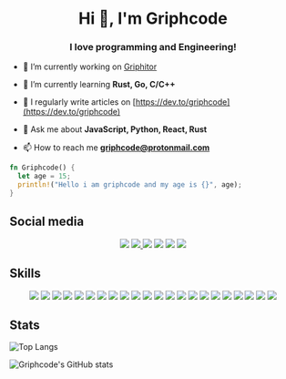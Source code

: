 <h1 align="center">Hi 👋, I'm Griphcode</h1>
<h3 align="center">I love programming and Engineering!</h3>

- 🔭 I’m currently working on [Griphitor](https://github.com/Griphitor/Griphitor)

- 🌱 I’m currently learning **Rust, Go, C/C++**

- 📝 I regularly write articles on [https://dev.to/griphcode](https://dev.to/griphcode)

- 💬 Ask me about **JavaScript, Python, React, Rust**

- 📫 How to reach me **griphcode@protonmail.com**


```rs
fn Griphcode() {
  let age = 15;
  println!("Hello i am griphcode and my age is {}", age);
}
```

## Social media
<div align="center">
<a href="https://stackoverflow.com/users/16465668/griphcode"><img src="https://img.shields.io/badge/Stack_Overflow-FE7A16?style=for-the-badge&logo=stack-overflow&logoColor=white" /></a>
<a href="https://twitter.com/griphcode"><img src="https://img.shields.io/badge/Twitter-1DA1F2?style=for-the-badge&logo=twitter&logoColor=white" />
<a href="https://www.youtube.com/channel/UCeN8RPt-v8GQ04rLVSF5DzA"><img src="https://img.shields.io/badge/YouTube-FF0000?style=for-the-badge&logo=youtube&logoColor=white" /></a>
<a href="https://www.linkedin.com/in/griphcode-dev-52030422a/"><img src="https://img.shields.io/badge/LinkedIn-0077B5?style=for-the-badge&logo=linkedin&logoColor=white" /></a>
<a href="https://dev.to/griphcode"><img src="https://img.shields.io/badge/dev.to-0A0A0A?style=for-the-badge&logo=devdotto&logoColor=white" /></a>
<a href="https://discord.gg/nc4vztQ9ye"><img src="https://img.shields.io/badge/Discord-5865F2?style=for-the-badge&logo=discord&logoColor=white" href="https://discord.gg/nc4vztQ9ye" /></a>
</div>

 ##  Skills
<div align="center">
<img src="https://img.shields.io/badge/Java-ED8B00?style=for-the-badge&logo=java&logoColor=white">
<img src="https://img.shields.io/badge/Python-FFFFFF?style=for-the-badge&logo=python&logoColor=blue">
<img src="https://img.shields.io/badge/Rust-00ADD8?style=for-the-badge&logo=rust&logoColor=white">
<img src="https://img.shields.io/badge/php-%23777BB4.svg?style=for-the-badge&logo=php&logoColor=white">
<img src="https://img.shields.io/badge/Shell_Script-121011?style=for-the-badge&logo=gnu-bash&logoColor=white">
<img src="https://img.shields.io/badge/Git-F05032?style=for-the-badge&logo=git&logoColor=white">
<img src="https://img.shields.io/badge/Docker-FFFFFF?style=for-the-badge&logo=docker&logoColor=blue">
<img src="https://img.shields.io/badge/JavaScript-323330?style=for-the-badge&logo=javascript&logoColor=F7DF1E">
<img src="https://img.shields.io/badge/vuejs-%2335495e.svg?style=for-the-badge&logo=vuedotjs&logoColor=%234FC08D">
<img src="https://img.shields.io/badge/Electron-2B2E3A?style=for-the-badge&logo=electron&logoColor=9FEAF9">
<img src="https://img.shields.io/badge/Node.js-339933?style=for-the-badge&logo=nodedotjs&logoColor=white">
<img src="https://img.shields.io/badge/TypeScript-007ACC?style=for-the-badge&logo=typescript&logoColor=white">
<img src="https://img.shields.io/badge/WebAssembly-654FF0?style=for-the-badge&logo=WebAssembly&logoColor=white">
<img src="https://img.shields.io/badge/Markdown-ED8B00?style=for-the-badge&logo=markdown&logoColor=white">
<img src="https://img.shields.io/badge/Supabase-181818?style=for-the-badge&logo=supabase&logoColor=white">
<img src="https://img.shields.io/badge/Vercel-000000?style=for-the-badge&logo=vercel&logoColor=white">
<img src="https://img.shields.io/badge/HTML5-E34F26?style=for-the-badge&logo=html5&logoColor=white">
<img src="https://img.shields.io/badge/CSS3-1572B6?style=for-the-badge&logo=css3&logoColor=white">
<img src="https://img.shields.io/badge/Chakra--UI-319795?style=for-the-badge&logo=chakra-ui&logoColor=white">
<img src="https://img.shields.io/badge/React-20232A?style=for-the-badge&logo=react&logoColor=61DAFB">
<img src="https://img.shields.io/badge/Bootstrap-563D7C?style=for-the-badge&logo=bootstrap&logoColor=white">
<img src="https://img.shields.io/badge/Figma-F24E1E?style=for-the-badge&logo=figma&logoColor=white">
</div>

  
## Stats
  
  ![Top Langs](https://github-readme-stats.vercel.app/api/top-langs/?username=Griphcode&count_private=true&theme=light&show_icons=true&hide_langs_below=1)
  
  ![Griphcode's GitHub stats](https://github-readme-stats.vercel.app/api?username=Griphcode&show_icons=true&theme=light)
